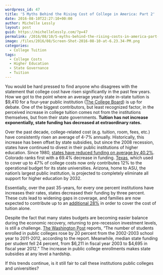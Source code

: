 ```yaml
---
wordpress_id: 47
title: '5 Myths Behind the Rising Cost of College in America: Part 2'
date: 2016-08-10T22:27:10+00:00
author: Michelle Lessly
layout: post
guid: https://michellelessly.com/?p=47
permalink: /2016/08/10/5-myths-behind-the-rising-costs-in-america-part-2/
image: /files/2016/08/Screen-Shot-2016-08-10-at-6.23.34-PM.png
categories:
  - College Tuition
tags:
  - College Costs
  - Higher Education
  - State Governance
  - Tuition
---
```

You would be hard pressed to find anyone who disagrees with the statement that college cost have risen significantly in the past few years. How we got to the point where an average yearly state in-state tuition is $9,410 for a four-year public institution ([The College Board](https://bigfuture.collegeboard.org/pay-for-college/college-costs/college-costs-faqs)) is up for debate. One of the biggest contributors, but least recognized factor, in the perceived increase in college tuition comes not from the institutions themselves, but from their state governments. **Tuition has not increase exponentially, state funding has decreased at extraordinary rates.**

Over the past decade, college-related cost (e.g. tuition, room, fees, etc.) have consistently risen an average of 4-7% annually. Historically, this increase has been offset by state subsidies, but since the 2008 recession, states have continued to divest in their public institutions of higher education. Since 1980, [states have reduced funding on average by 40.2%](http://www.acenet.edu/the-presidency/columns-and-features/Pages/state-funding-a-race-to-the-bottom.aspx). Colorado ranks first with a 69.4% decrease in funding. [Texas](https://alcalde.texasexes.org/2016/04/as-states-cut-funding-public-universities-rethink-budgets/), which used to cover up to 47% of college costs now only contributes 12% to the operational budget for its state universities. Arizona, home to ASU, the nation’s largest public institution, is projected to completely eliminate all support for higher education by 2032.

Essentially, over the past 35-years, for every one percent institutions have increases their rates, states decreased their funding by three percent. These cuts lead to widening gaps in coverage, and families are now expected to contribute up to an [additional 28%](http://www.marketwatch.com/story/why-states-are-cutting-back-on-higher-education-funding-2016-01-07) in order to cover the cost of tuition alone.

Despite the fact that many states budgets are becoming easier balance during the economic recovery, returning to pre-recession investment levels, is still a challenge. [The Washington Post](https://www.washingtonpost.com/news/get-there/wp/2015/01/05/students-cover-more-of-their-public-university-tuition-now-than-state-governments/) reports, “The number of students enrolled in public colleges rose by 20 percent from the 2002-2003 school year to 2011-2012, according to the report. Meanwhile, median state funding per student fell 24 percent, from $6,211 in fiscal year 2003 to $4,695 in fiscal year 2012.” The increase in public college enrollments makes state subsidies at any level a hardship.

If this trends continue, is it still fair to call these institutions public colleges and universities?
